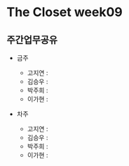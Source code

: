 # The Closet week09
## 주간업무공유

- 금주
   - 고지연 : 
   - 김승우 : 
   - 박주희 :
   - 이가현 : 

- 차주
  - 고지연 : 
  - 김승우 :
  - 박주희 :
  - 이가현 :

